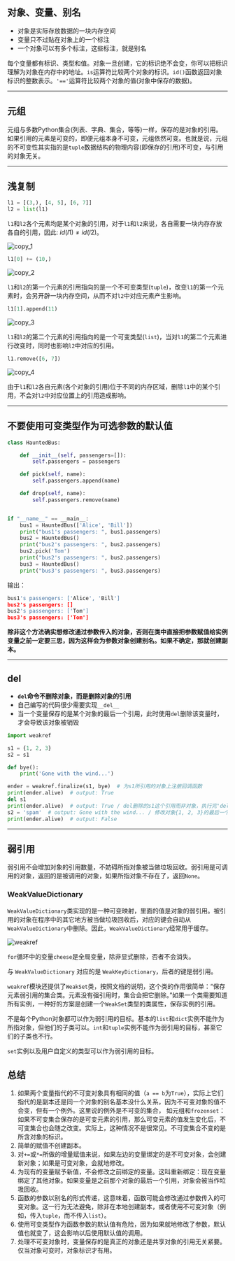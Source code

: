 

## 对象、变量、别名

+ 对象是实际存放数据的一块内存空间
+ 变量只不过贴在对象上的一个标注
+ 一个对象可以有多个标注，这些标注，就是别名

每个变量都有标识、类型和值。对象一旦创建，它的标识绝不会变，你可以把标识理解为对象在内存中的地址。`is`运算符比较两个对象的标识。`id()`函数返回对象标识的整数表示。`'=='`运算符比较两个对象的值(对象中保存的数据)。

---

## 元组

元组与多数Python集合(列表、字典、集合，等等)一样，保存的是对象的引用。如果引用的元素是可变的，即便元组本身不可变，元组依然可变。也就是说，元组的不可变性其实指的是`tuple`数据结构的物理内容(即保存的引用)不可变，与引用的对象无关。

---

## 浅复制

```python
l1 = [(3,), [4, 5], [6, 7]]
l2 = list(l1)
```

`l1`和`l2`各个元素均是某个对象的引用，对于`l1`和`l2`来说，各自需要一块内存存放各自的引用，因此: $id(l1) \neq id(l2)$。

![copy_1](../images/shallow_copy.png)

```python
l1[0] += (10,)
```

![copy_2](../images/shallow_copy_2.png)

`l1`和`l2`的第一个元素的引用指向的是一个不可变类型(`tuple`)，改变`l1`的第一个元素时，会另开辟一块内存空间，从而不对`l2`中对应元素产生影响。

```python
l1[1].append(11)
```

![copy_3](../images/shalloe_copy_3.png)

`l1`和`l2`的第二个元素的引用指向的是一个可变类型(`list`)，当对`l1`的第二个元素进行改变时，同时也影响`l2`中对应的引用。

```python
l1.remove([6, 7])
```

![copy_4](../images/shallow_copy_4.png)

由于`l1`和`l2`各自元素(各个对象的引用)位于不同的内存区域，删除`l1`中的某个引用，不会对`l2`中对应位置上的引用造成影响。

---

## 不要使用可变类型作为可选参数的默认值

```python
class HauntedBus:

    def __init__(self, passengers=[]):
        self.passengers = passengers

    def pick(self, name):
        self.passengers.append(name)

    def drop(self, name):
        self.passengers.remove(name)


if "__name__" == __main__:
    bus1 = HauntedBus(['Alice', 'Bill'])
    print("bus1's passengers: ", bus1.passengers)
    bus2 = HauntedBus()
    print("bus2's passengers: ", bus2.passengers)
    bus2.pick('Tom')
    print("bus2's passengers: ", bus2.passengers)
    bus3 = HauntedBus()
    print("bus3's passengers: ", bus3.passengers)
```

输出：

```Python
bus1's passengers: ['Alice', 'Bill']
bus2's passengers: []
bus2's passengers: ['Tom']
bus3's passengers: ['Tom']
```

**除非这个方法确实想修改通过参数传入的对象，否则在类中直接把参数赋值给实例变量之前一定要三思，因为这样会为参数对象创建别名。如果不确定，那就创建副本。**

---

## del

+ **`del`命令不删除对象，而是删除对象的引用**
+ 自己编写的代码很少需要实现`__del__`
+ 当一个变量保存的是某个对象的最后一个引用，此时使用`del`删除该变量时，才会导致该对象被销毁

```python
import weakref

s1 = {1, 2, 3}
s2 = s1

def bye():
    print('Gone with the wind...')

ender = weakref.finalize(s1, bye)  # 为s1所引用的对象上注册回调函数
print(ender.alive)  # output: True
del s1
print(ender.alive)  # output: True / del删除的s1这个引用而非对象，执行完'del s1'后仍有's2'这个变量指向'{1, 2, 3}'
s2 = 'spam'  # output: Gone with the wind... / 修改对象{1, 2, 3}的最后一个引用s2，此时启动了bye回调，ender.alive的值变成了True
print(ender.alive)  # output: False
```

---

## 弱引用

弱引用不会增加对象的引用数量，不妨碍所指对象被当做垃圾回收。弱引用是可调用的对象，返回的是被调用的对象，如果所指对象不存在了，返回`None`。

### WeakValueDictionary

`WeakValueDictionary`类实现的是一种可变映射，里面的值是对象的弱引用。被引用的对象在程序中的其它地方被当做垃圾回收后，对应的键会自动从`WeakValueDictionary`中删除。因此，`WeakValueDictionary`经常用于缓存。

![weakref](../images/weakref.png)

`for`循环中的变量`cheese`是全局变量，除非显式删除，否者不会消失。

与 `WeakValueDictionary` 对应的是 `WeakKeyDictionary`，后者的键是弱引用。

`weakref`模块还提供了`WeakSet`类，按照文档的说明，这个类的作用很简单：“保存元素弱引用的集合类。元素没有强引用时，集合会把它删除。”如果一个类需要知道所有实例，一种好的方案是创建一个`WeakSet`类型的类属性，保存实例的引用。

不是每个Python对象都可以作为弱引用的目标。基本的`list`和`dict`实例不能作为所指对象，但他们的子类可以。`int`和`tuple`实例不能作为弱引用的目标，甚至它们的子类也不行。

`set`实例以及用户自定义的类型可以作为弱引用的目标。

## 总结

1. 如果两个变量指代的不可变对象具有相同的值（`a == b`为`True`），实际上它们指代的是副本还是同一个对象的别名基本没什么关系，因为不可变对象的值不会变，但有一个例外。这里说的例外是不可变的集合， 如元组和`frozenset`：如果不可变集合保存的是可变元素的引用，那么可变元素的值发生变化后，不可变集合也会随之改变。实际上，这种情况不是很常见。不可变集合不变的是所含对象的标识。
2. 简单的赋值不创建副本。
3. 对`+=`或`*=`所做的增量赋值来说，如果左边的变量绑定的是不可变对象，会创建新对象；如果是可变对象，会就地修改。
4. 为现有的变量赋予新值，不会修改之前绑定的变量。这叫重新绑定：现在变量绑定了其他对象。如果变量是之前那个对象的最后一个引用，对象会被当作垃圾回收。
5. 函数的参数以别名的形式传递，这意味着，函数可能会修改通过参数传入的可变对象。这一行为无法避免，除非在本地创建副本，或者使用不可变对象（例如，传入`tuple`，而不传入`list`）。
6. 使用可变类型作为函数参数的默认值有危险，因为如果就地修改了参数，默认值也就变了，这会影响以后使用默认值的调用。
7. 处理不可变对象时，变量保存的是真正的对象还是共享对象的引用无关紧要。仅当对象可变时，对象标识才有用。
